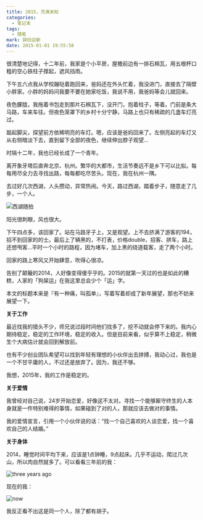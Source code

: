 ```yaml
---
title: 2015，充满未知
categories:
  - 笔记本
tags:
  - 随笔
mark: 辞旧迎新
date: 2015-01-01 19:55:58
---
```


很清楚地记得，十二年前，我家是个小平房，屋檐前边有一排石棉瓦，用五根杯口粗的空心铁柱子撑起，遮风挡雨。

下午五六点我从学校蹦哒着跑回来，爸妈还在外头忙着，我没进门，直接去了隔壁小胖家。小胖的妈妈问我要不要在她家吃饭，我说不用，我爸妈等会儿就回来。

夜色朦胧，我拖着书包走到那片石棉瓦下，没开门，抱着柱子，等着。门前是条大马路，车来车往。但夜色笼罩下的乡村十分宁静，马路上也只有稀疏的几盏车灯亮过。

踮起脚尖，探望前方依稀明亮的车灯。嗯，应该是爸妈回来了。左侧亮起的车灯又从右侧暗淡下去，直到留下全部的夜色，继续伸出脖子观望...

时隔十二年，我也已经长成了一个青年。

离开象牙塔后直奔北京、杭州。繁华的大都市，生活节奏远不是乡下可以比拟。每每用尽全力去寻找出路，每每都吃尽苦头。现在，我在杭州一隅。

去过好几次西湖，人头攒动，异常热闹。今天，路过西湖，踏着步子，随意走了几步，一个人。

![西湖随拍](http://www.barretlee.com/blogimgs/2015/01/01/5B9F5D5BF1977B7DAA99C06DE7E5847B.png)<!--<source src="http://barretlee.com/life/content/images/2015/Jan/5B9F5D5BF1977B7DAA99C06DE7E5847B.png">-->

阳光很刺眼，风也很大。

下午四点多，该回家了。站在马路牙子上，又是观望。上不去挤满了游客的194，招不到回家的的士。最后上了辆黑的，不打表，价格double，招客、拼车，路上还想甩客...平时一个小时的路程，因为堵车，加上黑的绕道载客，走了两个小时。

回家的路上寒风又开始肆意，吹得心很凉。

告别了颠簸的2014，人好像变得傻乎乎的。2015的就第一天过的也是如此的糟糕，人家的「狗屎运」在我这里总会少个「运」字。

本文的标题本来是『有一种痛，叫孤单』，写着写着却成了新年展望，那也不妨来展望一下。

**关于工作**

最近找我的猎头不少，师兄说过段时间他们找多了，挖不动就会停下来的。我内心期待稳定，稳定的工作环境，稳定的收入。但是目前来看，似乎算不上稳定，稍微生个大病估计就会回到解放前。

也有不少创业团队希望可以找到年轻有理想的小伙伴出去拼搏，我动心过，我也是一个不甘平庸的人，不过还是放弃了。因为，我还不够。

我想，2015年，我的工作是稳定的。

**关于爱情**

我曾经对自己说，24岁开始恋爱，好像这不太对。寻找一个能够厮守终生的人本身就是一件特别难得的事情，如果碰到了对的人，那就应该去做对的事情。

我的爱情宣言，引用一个小伙伴说的话：“找一个自己喜欢的人谈恋爱，找一个喜欢自己的人结婚。”

**关于身体**

2014，睡觉时间平均下来，应该是1点钟睡，9点起床。几乎不运动，爬过几次山，所以肉自然就多了。可以看看三年前的我：

![three years ago](http://www.barretlee.com/blogimgs/2015/01/01/avatar.jpg)<!--<source src="http://barretlee.com/life/content/images/2015/Jan/avatar.jpg">-->

现在的我：

![now](http://www.barretlee.com/blogimgs/2015/01/01/058E64230E3AF81806B5CFA6E53F465F.jpg)<!--<source src="http://barretlee.com/life/content/images/2015/Jan/058E64230E3AF81806B5CFA6E53F465F.jpg">-->

我反正看不出这是同一个人，除了都有胡子。
